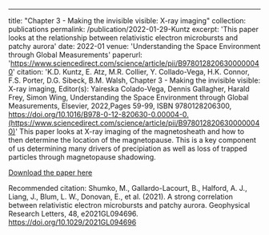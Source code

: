 ---
title: "Chapter 3 - Making the invisible visible: X-ray imaging"
collection: publications
permalink: /publication/2022-01-29-Kuntz
excerpt: 'This paper looks at the relationship between relativistic electron microbursts and patchy aurora'
date: 2022-01
venue: 'Understanding the Space Environment through Global Measurements'
paperurl: 'https://www.sciencedirect.com/science/article/pii/B9780128206300000040'
citation: 'K.D. Kuntz, E. Atz, M.R. Collier, Y. Collado-Vega, H.K. Connor, F.S. Porter, D.G. Sibeck, B.M. Walsh, Chapter 3 - Making the invisible visible: X-ray imaging, Editor(s): Yaireska Colado-Vega, Dennis Gallagher, Harald Frey, Simon Wing, Understanding the Space Environment through Global Measurements, Elsevier, 2022,Pages 59-99, ISBN 9780128206300, https://doi.org/10.1016/B978-0-12-820630-0.00004-0.(https://www.sciencedirect.com/science/article/pii/B9780128206300000040)'
This paper looks at X-ray imaging of the magnetosheath and how to then determine the location of the magnetopause. This is a key component of us determining many drivers of precipiation as well as loss of trapped particles through magnetopause shadowing. 

[Download the paper here](https://www.sciencedirect.com/science/article/pii/B9780128206300000040)

Recommended citation: Shumko, M., Gallardo-Lacourt, B., Halford, A. J., Liang, J., Blum, L. W., Donovan, E., et al. (2021). A strong correlation between relativistic electron microbursts and patchy aurora. Geophysical Research Letters, 48, e2021GL094696. https://doi.org/10.1029/2021GL094696
